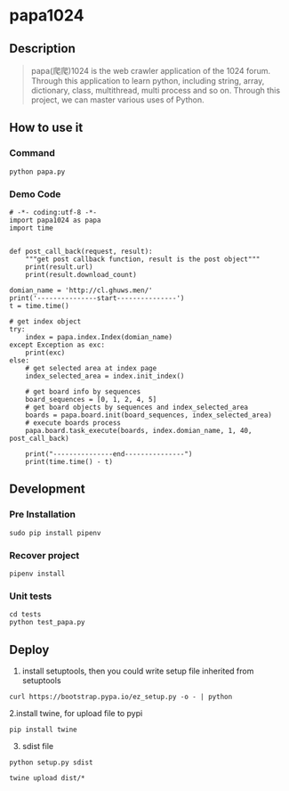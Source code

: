 # papa1024

## Description
> papa(爬爬)1024 is the web crawler application of the 1024 forum.
Through this application to learn python, including  string, array, dictionary, class, multithread, multi process and so on. Through this project, we can master various uses of Python.


## How to use it

### Command
```
python papa.py
```

### Demo Code
```
# -*- coding:utf-8 -*-
import papa1024 as papa
import time


def post_call_back(request, result):
    """get post callback function, result is the post object"""
    print(result.url)
    print(result.download_count)

domian_name = 'http://cl.ghuws.men/'
print('---------------start---------------')
t = time.time()

# get index object
try:
    index = papa.index.Index(domian_name)
except Exception as exc:
    print(exc)
else:
    # get selected area at index page
    index_selected_area = index.init_index()

    # get board info by sequences
    board_sequences = [0, 1, 2, 4, 5]
    # get board objects by sequences and index_selected_area
    boards = papa.board.init(board_sequences, index_selected_area)
    # execute boards process
    papa.board.task_execute(boards, index.domian_name, 1, 40, post_call_back)

    print("---------------end---------------")
    print(time.time() - t)
```


## Development

### Pre Installation

```
sudo pip install pipenv
```

### Recover project

```
pipenv install
```

### Unit tests

```
cd tests
python test_papa.py 
```

## Deploy
1. install setuptools, then you could write setup file inherited from setuptools
```
curl https://bootstrap.pypa.io/ez_setup.py -o - | python
```
2.install twine, for upload file to pypi
```
pip install twine
```
3. sdist file
```
python setup.py sdist

twine upload dist/*
```



